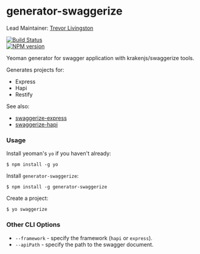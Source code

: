 generator-swaggerize
====================

Lead Maintainer: [Trevor Livingston](https://github.com/tlivings/)  

[![Build Status](https://travis-ci.org/krakenjs/generator-swaggerize.svg?branch=master)](https://travis-ci.org/krakenjs/generator-swaggerize)  
[![NPM version](https://badge.fury.io/js/generator-swaggerize.png)](http://badge.fury.io/js/generator-swaggerize)  


Yeoman generator for swagger application with krakenjs/swaggerize tools.

Generates projects for:
- Express
- Hapi
- Restify

See also:
- [swaggerize-express](https://github.com/krakenjs/swaggerize-express)
- [swaggerize-hapi](https://github.com/krakenjs/swaggerize-hapi)

### Usage

Install yeoman's `yo` if you haven't already:

```
$ npm install -g yo
```

Install `generator-swaggerize`:

```
$ npm install -g generator-swaggerize
```

Create a project:

```
$ yo swaggerize
```

### Other CLI Options

- `--framework` - specify the framework (`hapi` or `express`).
- `--apiPath` - specify the path to the swagger document.
